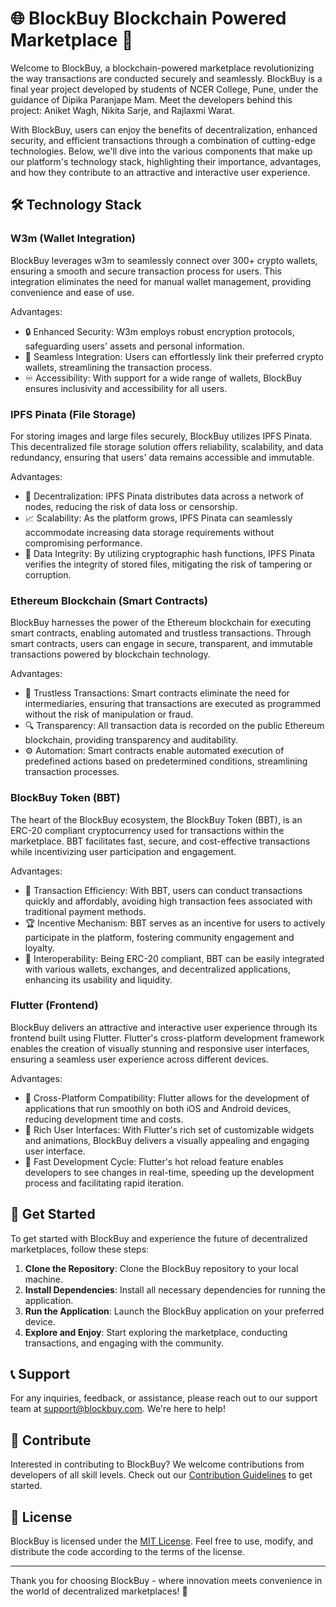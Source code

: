 # 🌐 BlockBuy Blockchain Powered Marketplace 🛒

Welcome to BlockBuy, a blockchain-powered marketplace revolutionizing the way transactions are conducted securely and seamlessly. BlockBuy is a final year project developed by students of NCER College, Pune, under the guidance of Dipika Paranjape Mam. Meet the developers behind this project: Aniket Wagh, Nikita Sarje, and Rajlaxmi Warat.

With BlockBuy, users can enjoy the benefits of decentralization, enhanced security, and efficient transactions through a combination of cutting-edge technologies. Below, we'll dive into the various components that make up our platform's technology stack, highlighting their importance, advantages, and how they contribute to an attractive and interactive user experience.

## 🛠️ Technology Stack

### W3m (Wallet Integration)

BlockBuy leverages w3m to seamlessly connect over 300+ crypto wallets, ensuring a smooth and secure transaction process for users. This integration eliminates the need for manual wallet management, providing convenience and ease of use.

Advantages:
- 🔒 Enhanced Security: W3m employs robust encryption protocols, safeguarding users' assets and personal information.
- 🔄 Seamless Integration: Users can effortlessly link their preferred crypto wallets, streamlining the transaction process.
- ♾️ Accessibility: With support for a wide range of wallets, BlockBuy ensures inclusivity and accessibility for all users.

### IPFS Pinata (File Storage)

For storing images and large files securely, BlockBuy utilizes IPFS Pinata. This decentralized file storage solution offers reliability, scalability, and data redundancy, ensuring that users' data remains accessible and immutable.

Advantages:
- 🔗 Decentralization: IPFS Pinata distributes data across a network of nodes, reducing the risk of data loss or censorship.
- 📈 Scalability: As the platform grows, IPFS Pinata can seamlessly accommodate increasing data storage requirements without compromising performance.
- 🔐 Data Integrity: By utilizing cryptographic hash functions, IPFS Pinata verifies the integrity of stored files, mitigating the risk of tampering or corruption.

### Ethereum Blockchain (Smart Contracts)

BlockBuy harnesses the power of the Ethereum blockchain for executing smart contracts, enabling automated and trustless transactions. Through smart contracts, users can engage in secure, transparent, and immutable transactions powered by blockchain technology.

Advantages:
- 🤝 Trustless Transactions: Smart contracts eliminate the need for intermediaries, ensuring that transactions are executed as programmed without the risk of manipulation or fraud.
- 🔍 Transparency: All transaction data is recorded on the public Ethereum blockchain, providing transparency and auditability.
- ⚙️ Automation: Smart contracts enable automated execution of predefined actions based on predetermined conditions, streamlining transaction processes.

### BlockBuy Token (BBT)

The heart of the BlockBuy ecosystem, the BlockBuy Token (BBT), is an ERC-20 compliant cryptocurrency used for transactions within the marketplace. BBT facilitates fast, secure, and cost-effective transactions while incentivizing user participation and engagement.

Advantages:
- 💸 Transaction Efficiency: With BBT, users can conduct transactions quickly and affordably, avoiding high transaction fees associated with traditional payment methods.
- 🏆 Incentive Mechanism: BBT serves as an incentive for users to actively participate in the platform, fostering community engagement and loyalty.
- 🔄 Interoperability: Being ERC-20 compliant, BBT can be easily integrated with various wallets, exchanges, and decentralized applications, enhancing its usability and liquidity.

### Flutter (Frontend)

BlockBuy delivers an attractive and interactive user experience through its frontend built using Flutter. Flutter's cross-platform development framework enables the creation of visually stunning and responsive user interfaces, ensuring a seamless user experience across different devices.

Advantages:
- 📱 Cross-Platform Compatibility: Flutter allows for the development of applications that run smoothly on both iOS and Android devices, reducing development time and costs.
- 🎨 Rich User Interfaces: With Flutter's rich set of customizable widgets and animations, BlockBuy delivers a visually appealing and engaging user interface.
- 🚀 Fast Development Cycle: Flutter's hot reload feature enables developers to see changes in real-time, speeding up the development process and facilitating rapid iteration.

## 🚀 Get Started

To get started with BlockBuy and experience the future of decentralized marketplaces, follow these steps:

1. **Clone the Repository**: Clone the BlockBuy repository to your local machine.
2. **Install Dependencies**: Install all necessary dependencies for running the application.
3. **Run the Application**: Launch the BlockBuy application on your preferred device.
4. **Explore and Enjoy**: Start exploring the marketplace, conducting transactions, and engaging with the community.

## 📞 Support

For any inquiries, feedback, or assistance, please reach out to our support team at [support@blockbuy.com](mailto:support@blockbuy.com). We're here to help!

## 🤝 Contribute

Interested in contributing to BlockBuy? We welcome contributions from developers of all skill levels. Check out our [Contribution Guidelines](CONTRIBUTING.md) to get started.

## 📝 License

BlockBuy is licensed under the [MIT License](LICENSE). Feel free to use, modify, and distribute the code according to the terms of the license.

---

Thank you for choosing BlockBuy - where innovation meets convenience in the world of decentralized marketplaces! 🚀

